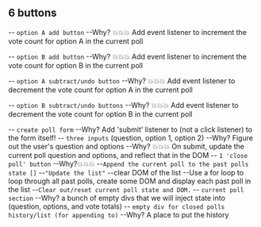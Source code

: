 ## 6 buttons
-- `option A add button`
    --Why? 💥💥💥 Add event listener to increment the vote count for option A in the current poll

-- `option B add button`
    --Why? 💥💥💥 Add event listener to increment the vote count for option B in the current poll

-- `option A subtract/undo button`
    --Why? 💥💥💥 Add event listener to decrement the vote count for option A in the current poll

-- `option B subtract/undo buttons`
    --Why? 💥💥💥 Add event listener to decrement the vote count for option B in the current poll

-- `create poll form`
    --Why? Add 'submit' listener to (not a click listener) to the form itself!
    -- `three inputs` (question, option 1, option 2)
        --Why? Figure out the user's question and options
        --Why? 💥💥💥 On submit, update the current poll question and options, and reflect that in the DOM
-- `1 'close poll' button`
    --Why?💥💥💥
    --`Append the current poll to the past polls state []`
    --`"Update the list"`
        --clear DOM of the list
        --Use a for loop to loop through all past polls, create some DOM and display each past poll in the list
    --`Clear out/reset current poll state and DOM.`
-- `current poll section`
    --Why? a bunch of empty divs that we will inject state into (question, options, and vote totals)
-- `empty div for closed polls history/list (for appending to)`
    --Why? A place to put the history